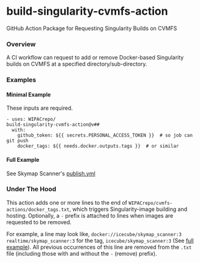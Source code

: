 # build-singularity-cvmfs-action
GitHub Action Package for Requesting Singularity Builds on CVMFS

### Overview
A CI workflow can request to add or remove Docker-based Singularity builds on CVMFS at a specified directory/sub-directory.

### Examples

#### Minimal Example
These inputs are required.
```
- uses: WIPACrepo/
build-singularity-cvmfs-action@v##
  with:
    github_token: ${{ secrets.PERSONAL_ACCESS_TOKEN }}  # so job can git push
    docker_tags: ${{ needs.docker.outputs.tags }}  # or similar
```

#### Full Example
See Skymap Scanner's [publish.yml](https://github.com/icecube/skymap_scanner/blob/master/.github/workflows/publish.yml)

### Under The Hood
This action adds one or more lines to the end of `WIPACrepo/cvmfs-actions/docker_tags.txt`, which triggers Singularity-image building and hosting. Optionally, a `-` prefix is attached to lines when images are requested to be removed.

For example, a line may look like, `docker://icecube/skymap_scanner:3 realtime/skymap_scanner:3` for the tag, `icecube/skymap_scanner:3` (See [full example](#full-example)). All previous occurrences of this line are removed from the `.txt` file (including those with and without the `-` (remove) prefix).